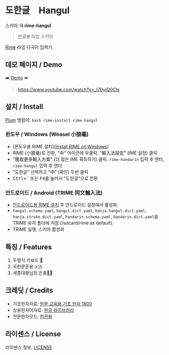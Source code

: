 # 도한글　Hangul 
스키마: ℞ **rime-hangul**
> 한글용 라임 스키마

[Rime](https://rime.im) 라임 다국어 입력기

## 데모 페이지 / Demo
➡️ [Demo](https://my-rime-hangul.vercel.app/) ⬅️
> https://www.youtube.com/watch?v=_I70yIQ0CIs

## 설치 / Install
[Plum](https://github.com/rime/plum) 명령어: `bash rime-install rime-hangul`

### 윈도우 / Windows (Weasel 小狼毫)
* [윈도우용 RIME 설치]([Install RIME on Windows](https://github.com/rime/weasel/releases))
* RIME (小狼毫)로 전환, "中" 아이콘에 우클릭, "輸入法設定" (IME 설정) 클릭
* "獲取更多輸入方案" (더 많은 IME 획득하기) 클릭. `rime-handarin` 입력 후 엔터, `rime-hangul` 입력 후 엔터
* "도한글" 선택하고 "中" (확인) 두번 클릭
* <kbd>Ctrl+\`</kbd> 또는 <kbd>F4</kbd>를 눌러서 "도한글"으로 전환

### 안드로이드 / Android (TRIME 同文輸入法)
* [안드로이드용 RIME 설치](https://github.com/osfans/trime/releases) 후 안드로이드 설정에서 활성화.
* `hangul.schema.yaml`, `hangul.dict.yaml`, `hanja.hangul.dict.yaml`, `hanja.stroke.dict.yaml`, `handarin.schema.yaml`, `handarin.dict.yaml`을 TRIME 유저 폴더에 저장 (/sdcard/rime as default).
* TRIME 실행, 스키마 활성화 

## 특징 / Features
1. 두벌식 키보드 👐
2. 국한문혼용 🇰🇷
3. 세종대왕님의 은총👼🏻

## 크레딧 / Credits

* 기초한자자료: [한문 교육용 기초 한자 1800](https://ko.wiktionary.org/wiki/%EB%B6%80%EB%A1%9D:%ED%95%9C%EB%AC%B8_%EA%B5%90%EC%9C%A1%EC%9A%A9_%EA%B8%B0%EC%B4%88_%ED%95%9C%EC%9E%90_1800)
* 상용한자어자료: [한글 라이브러리](https://github.com/choehwanjin/libhangul)
* 전문한자모드: [한관화](https://github.com/picado-tv/handarin)

## 라이센스 / License

라이센스 정보: [LICENSE](LICENSE)
